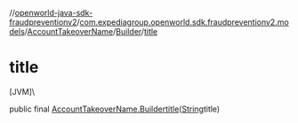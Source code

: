 //[openworld-java-sdk-fraudpreventionv2](../../../../index.md)/[com.expediagroup.openworld.sdk.fraudpreventionv2.models](../../index.md)/[AccountTakeoverName](../index.md)/[Builder](index.md)/[title](title.md)

# title

[JVM]\

public final [AccountTakeoverName.Builder](index.md)[title](title.md)([String](https://docs.oracle.com/javase/8/docs/api/java/lang/String.html)title)
